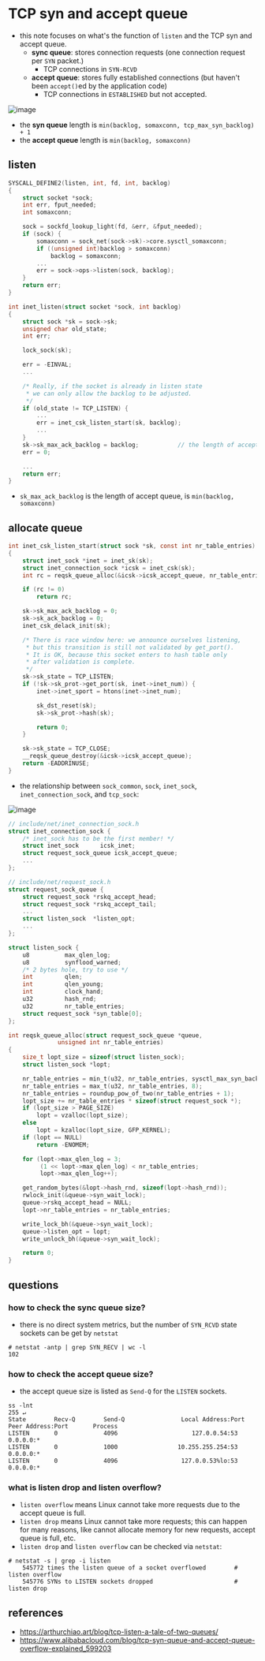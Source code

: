 # TCP syn and accept queue
* this note focuses on what's the function of `listen` and the TCP syn and accept queue.
    * **sync queue**: stores connection requests (one connection request per `SYN` packet.)
		* TCP connections in `SYN-RCVD`
    * **accept queue**: stores fully established connections (but haven't been `accept()`ed by the application code)
		* TCP connections in `ESTABLISHED` but not accepted.

![image](https://github.com/user-attachments/assets/c837a62a-1800-4b04-bacc-a68582f1882d)

* the **syn queue** length is `min(backlog, somaxconn, tcp_max_syn_backlog) + 1`
* the **accept queue** length is `min(backlog, somaxconn)`


## listen
```c
SYSCALL_DEFINE2(listen, int, fd, int, backlog)
{
	struct socket *sock;
	int err, fput_needed;
	int somaxconn;

	sock = sockfd_lookup_light(fd, &err, &fput_needed);
	if (sock) {
		somaxconn = sock_net(sock->sk)->core.sysctl_somaxconn;
		if ((unsigned int)backlog > somaxconn)
			backlog = somaxconn;
        ...
        err = sock->ops->listen(sock, backlog);
	}
	return err;
}
```
```c
int inet_listen(struct socket *sock, int backlog)
{
	struct sock *sk = sock->sk;
	unsigned char old_state;
	int err;

	lock_sock(sk);

	err = -EINVAL;
    ...

	/* Really, if the socket is already in listen state
	 * we can only allow the backlog to be adjusted.
	 */
	if (old_state != TCP_LISTEN) {
        ...
		err = inet_csk_listen_start(sk, backlog);
        ...
	}
	sk->sk_max_ack_backlog = backlog;			// the length of accept queue
	err = 0;

    ...
	return err;
}
```

* `sk_max_ack_backlog` is the length of accept queue, is `min(backlog, somaxconn)`

## allocate queue
```c
int inet_csk_listen_start(struct sock *sk, const int nr_table_entries)
{
	struct inet_sock *inet = inet_sk(sk);
	struct inet_connection_sock *icsk = inet_csk(sk);
	int rc = reqsk_queue_alloc(&icsk->icsk_accept_queue, nr_table_entries);

	if (rc != 0)
		return rc;

	sk->sk_max_ack_backlog = 0;
	sk->sk_ack_backlog = 0;
	inet_csk_delack_init(sk);

	/* There is race window here: we announce ourselves listening,
	 * but this transition is still not validated by get_port().
	 * It is OK, because this socket enters to hash table only
	 * after validation is complete.
	 */
	sk->sk_state = TCP_LISTEN;
	if (!sk->sk_prot->get_port(sk, inet->inet_num)) {
		inet->inet_sport = htons(inet->inet_num);

		sk_dst_reset(sk);
		sk->sk_prot->hash(sk);

		return 0;
	}

	sk->sk_state = TCP_CLOSE;
	__reqsk_queue_destroy(&icsk->icsk_accept_queue);
	return -EADDRINUSE;
}
```
* the relationship between `sock_common`, `sock`, `inet_sock`, `inet_connection_sock`, and `tcp_sock`:

![image](https://github.com/user-attachments/assets/b7bdc628-5d36-43c4-b18f-8f8cf9307263)

```c
// include/net/inet_connection_sock.h
struct inet_connection_sock {
	/* inet_sock has to be the first member! */
	struct inet_sock	  icsk_inet;
	struct request_sock_queue icsk_accept_queue;
    ...
};

// include/net/request_sock.h
struct request_sock_queue {
	struct request_sock	*rskq_accept_head;
	struct request_sock	*rskq_accept_tail;
    ...
	struct listen_sock	*listen_opt;
    ...
};

struct listen_sock {
	u8			max_qlen_log;
	u8			synflood_warned;
	/* 2 bytes hole, try to use */
	int			qlen;
	int			qlen_young;
	int			clock_hand;
	u32			hash_rnd;
	u32			nr_table_entries;
	struct request_sock	*syn_table[0];
};
```

```c
int reqsk_queue_alloc(struct request_sock_queue *queue,
		      unsigned int nr_table_entries)
{
	size_t lopt_size = sizeof(struct listen_sock);
	struct listen_sock *lopt;

	nr_table_entries = min_t(u32, nr_table_entries, sysctl_max_syn_backlog);
	nr_table_entries = max_t(u32, nr_table_entries, 8);
	nr_table_entries = roundup_pow_of_two(nr_table_entries + 1);
	lopt_size += nr_table_entries * sizeof(struct request_sock *);
	if (lopt_size > PAGE_SIZE)
		lopt = vzalloc(lopt_size);
	else
		lopt = kzalloc(lopt_size, GFP_KERNEL);
	if (lopt == NULL)
		return -ENOMEM;

	for (lopt->max_qlen_log = 3;
	     (1 << lopt->max_qlen_log) < nr_table_entries;
	     lopt->max_qlen_log++);

	get_random_bytes(&lopt->hash_rnd, sizeof(lopt->hash_rnd));
	rwlock_init(&queue->syn_wait_lock);
	queue->rskq_accept_head = NULL;
	lopt->nr_table_entries = nr_table_entries;

	write_lock_bh(&queue->syn_wait_lock);
	queue->listen_opt = lopt;
	write_unlock_bh(&queue->syn_wait_lock);

	return 0;
}
```

## questions
### how to check the sync queue size?
* there is no direct system metrics, but the number of `SYN_RCVD` state sockets can be get by `netstat`
```
# netstat -antp | grep SYN_RECV | wc -l
102
```

### how to check the accept queue size?
* the accept queue size is listed as `Send-Q` for the `LISTEN` sockets.
```
ss -lnt                                                                                                       255 ↵
State        Recv-Q        Send-Q                Local Address:Port               Peer Address:Port       Process
LISTEN       0             4096                     127.0.0.54:53                      0.0.0.0:*
LISTEN       0             1000                 10.255.255.254:53                      0.0.0.0:*
LISTEN       0             4096                  127.0.0.53%lo:53                      0.0.0.0:*
```

### what is listen drop and listen overflow?
* `listen overflow` means Linux cannot take more requests due to the accept queue is full.
* `listen drop` means Linux cannot take more requests; this can happen for many reasons, like cannot allocate memory for new requests, accept queue is full, etc.
* `listen drop` and `listen overflow` can be checked via `netstat`:
```
# netstat -s | grep -i listen
    545772 times the listen queue of a socket overflowed		# listen overflow
    545776 SYNs to LISTEN sockets dropped						# listen drop
```
## references
* https://arthurchiao.art/blog/tcp-listen-a-tale-of-two-queues/
* https://www.alibabacloud.com/blog/tcp-syn-queue-and-accept-queue-overflow-explained_599203

